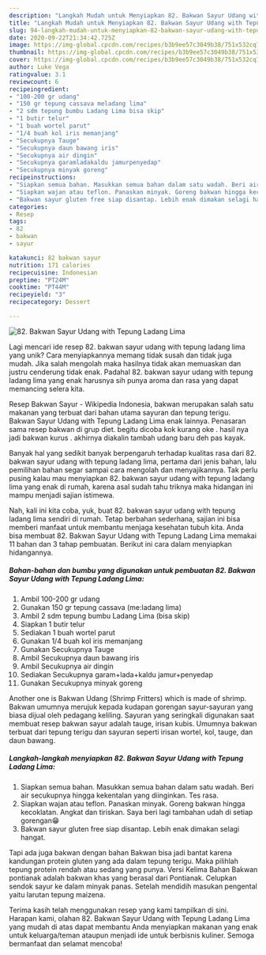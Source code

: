 ```yaml
---
description: "Langkah Mudah untuk Menyiapkan 82. Bakwan Sayur Udang with Tepung Ladang Lima yang Sempurna"
title: "Langkah Mudah untuk Menyiapkan 82. Bakwan Sayur Udang with Tepung Ladang Lima yang Sempurna"
slug: 94-langkah-mudah-untuk-menyiapkan-82-bakwan-sayur-udang-with-tepung-ladang-lima-yang-sempurna
date: 2020-09-22T21:34:42.725Z
image: https://img-global.cpcdn.com/recipes/b3b9ee57c3049b38/751x532cq70/82-bakwan-sayur-udang-with-tepung-ladang-lima-foto-resep-utama.jpg
thumbnail: https://img-global.cpcdn.com/recipes/b3b9ee57c3049b38/751x532cq70/82-bakwan-sayur-udang-with-tepung-ladang-lima-foto-resep-utama.jpg
cover: https://img-global.cpcdn.com/recipes/b3b9ee57c3049b38/751x532cq70/82-bakwan-sayur-udang-with-tepung-ladang-lima-foto-resep-utama.jpg
author: Luke Vega
ratingvalue: 3.1
reviewcount: 6
recipeingredient:
- "100-200 gr udang"
- "150 gr tepung cassava meladang lima"
- "2 sdm tepung bumbu Ladang Lima bisa skip"
- "1 butir telur"
- "1 buah wortel parut"
- "1/4 buah kol iris memanjang"
- "Secukupnya Tauge"
- "Secukupnya daun bawang iris"
- "Secukupnya air dingin"
- "Secukupnya garamladakaldu jamurpenyedap"
- "Secukupnya minyak goreng"
recipeinstructions:
- "Siapkan semua bahan. Masukkan semua bahan dalam satu wadah. Beri air secukupnya hingga kekentalan yang diinginkan. Tes rasa."
- "Siapkan wajan atau teflon. Panaskan minyak. Goreng bakwan hingga kecoklatan. Angkat dan tiriskan. Saya beri lagi tambahan udah di setiap gorengan😁"
- "Bakwan sayur gluten free siap disantap. Lebih enak dimakan selagi hangat."
categories:
- Resep
tags:
- 82
- bakwan
- sayur

katakunci: 82 bakwan sayur 
nutrition: 171 calories
recipecuisine: Indonesian
preptime: "PT24M"
cooktime: "PT44M"
recipeyield: "3"
recipecategory: Dessert

---
```



![82. Bakwan Sayur Udang with Tepung Ladang Lima](https://img-global.cpcdn.com/recipes/b3b9ee57c3049b38/751x532cq70/82-bakwan-sayur-udang-with-tepung-ladang-lima-foto-resep-utama.jpg)

Lagi mencari ide resep 82. bakwan sayur udang with tepung ladang lima yang unik? Cara menyiapkannya memang tidak susah dan tidak juga mudah. Jika salah mengolah maka hasilnya tidak akan memuaskan dan justru cenderung tidak enak. Padahal 82. bakwan sayur udang with tepung ladang lima yang enak harusnya sih punya aroma dan rasa yang dapat memancing selera kita.

Resep Bakwan Sayur - Wikipedia Indonesia, bakwan merupakan salah satu makanan yang terbuat dari bahan utama sayuran dan tepung terigu. Bakwan Sayur Udang with Tepung Ladang Lima enak lainnya. Penasaran sama resep bakwan di grup diet. begitu dicoba kok kurang oke . hasil nya jadi bakwan kurus . akhirnya diakalin tambah udang baru deh pas kayak.

Banyak hal yang sedikit banyak berpengaruh terhadap kualitas rasa dari 82. bakwan sayur udang with tepung ladang lima, pertama dari jenis bahan, lalu pemilihan bahan segar sampai cara mengolah dan menyajikannya. Tak perlu pusing kalau mau menyiapkan 82. bakwan sayur udang with tepung ladang lima yang enak di rumah, karena asal sudah tahu triknya maka hidangan ini mampu menjadi sajian istimewa.


Nah, kali ini kita coba, yuk, buat 82. bakwan sayur udang with tepung ladang lima sendiri di rumah. Tetap berbahan sederhana, sajian ini bisa memberi manfaat untuk membantu menjaga kesehatan tubuh kita. Anda bisa membuat 82. Bakwan Sayur Udang with Tepung Ladang Lima memakai 11 bahan dan 3 tahap pembuatan. Berikut ini cara dalam menyiapkan hidangannya.

<!--inarticleads1-->

##### Bahan-bahan dan bumbu yang digunakan untuk pembuatan 82. Bakwan Sayur Udang with Tepung Ladang Lima:

1. Ambil 100-200 gr udang
1. Gunakan 150 gr tepung cassava (me:ladang lima)
1. Ambil 2 sdm tepung bumbu Ladang Lima (bisa skip)
1. Siapkan 1 butir telur
1. Sediakan 1 buah wortel parut
1. Gunakan 1/4 buah kol iris memanjang
1. Gunakan Secukupnya Tauge
1. Ambil Secukupnya daun bawang iris
1. Ambil Secukupnya air dingin
1. Sediakan Secukupnya garam+lada+kaldu jamur+penyedap
1. Gunakan Secukupnya minyak goreng


Another one is Bakwan Udang (Shrimp Fritters) which is made of shrimp. Bakwan umumnya merujuk kepada kudapan gorengan sayur-sayuran yang biasa dijual oleh pedagang keliling. Sayuran yang seringkali digunakan saat membuat resep bakwan sayur adalah tauge, irisan kubis. Umumnya bakwan terbuat dari tepung terigu dan sayuran seperti irisan wortel, kol, tauge, dan daun bawang. 

<!--inarticleads2-->

##### Langkah-langkah menyiapkan 82. Bakwan Sayur Udang with Tepung Ladang Lima:

1. Siapkan semua bahan. Masukkan semua bahan dalam satu wadah. Beri air secukupnya hingga kekentalan yang diinginkan. Tes rasa.
1. Siapkan wajan atau teflon. Panaskan minyak. Goreng bakwan hingga kecoklatan. Angkat dan tiriskan. Saya beri lagi tambahan udah di setiap gorengan😁
1. Bakwan sayur gluten free siap disantap. Lebih enak dimakan selagi hangat.


Tapi ada juga bakwan dengan bahan Bakwan bisa jadi bantat karena kandungan protein gluten yang ada dalam tepung terigu. Maka pilihlah tepung protein rendah atau sedang yang punya. Versi Kelima Bahan Bakwan pontianak adalah bakwan khas yang berasal dari Pontianak. Celupkan sendok sayur ke dalam minyak panas. Setelah mendidih masukan pengental yaitu larutan tepung maizena. 

Terima kasih telah menggunakan resep yang kami tampilkan di sini. Harapan kami, olahan 82. Bakwan Sayur Udang with Tepung Ladang Lima yang mudah di atas dapat membantu Anda menyiapkan makanan yang enak untuk keluarga/teman ataupun menjadi ide untuk berbisnis kuliner. Semoga bermanfaat dan selamat mencoba!

